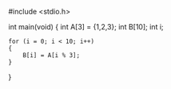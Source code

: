 #include <stdio.h>

int main(void)
{
    int A[3] = {1,2,3};
    int B[10];
    int i;
    
    for (i = 0; i < 10; i++)
    {
        B[i] = A[i % 3];
    }
    
}
